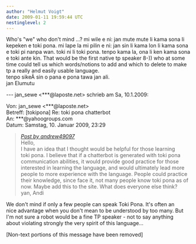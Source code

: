 ```yaml
---
author: "Helmut Voigt"
date: 2009-01-11 19:59:44 UTC
nestinglevel: 2
---
```

Who's "we" who don't mind ...? mi wile e ni: jan mute mute li kama sona li kepeken e toki pona. mi lape la mi pilin e ni: jan sin li kama lon li kama sona e toki pi nanpa wan. toki ni li toki pona. tenpo kama la, ona li ken kama sona e toki ante kin. That would be the first native tp speaker 8-)) who at some time could tell us which words/notions to add and which to delete to make tp a really and easily usable language.  
tenpo sikeÂ sin o pana e pona tawa jan ali.  
jan Elumutu  
  
  
\--- jan\_sewe <\*\*\*@laposte.net> schrieb am Sa, 10.1.2009:  
  
Von: jan\_sewe <\*\*\*@laposte.net>  
Betreff: \[tokipona\] Re: toki pona chatterbot  
An: \*\*\*@yahoogroups.com  
Datum: Samstag, 10. Januar 2009, 23:29  

> [_Post by andrew49097_](/QjoEURMC/toki-pona-chatterbot#post1)  
> Hello,  
> I have an idea that I thought would be helpful for those learning  
> toki pona. I believe that if a chatterbot is generated with toki pona  
> communication abilities, it would provide good practice for those  
> interested in learning the language, and would ultimately lead more  
> people to more experience with the language. People could practice  
> their knowledge, since face it, not many people know toki pona as of  
> now. Maybe add this to the site. What does everyone else think?  
> yan, Andi  
> 

We don't mind if only a few people can speak Toki Pona. It's often an  
nice advantage when you don't mean to be understood by too many. But  
I'm not sure a robot would be a fine TP speaker - not to say anything  
about violating strongly the very spirit of this language...  
  
  
  
  
  
  
  
  
  
  
  
  
  
  
  
  
  
  
\[Non-text portions of this message have been removed\]